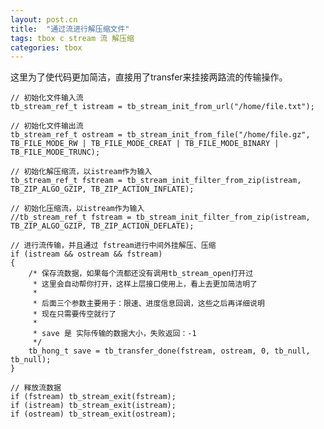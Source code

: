 ```yaml
---
layout: post.cn
title:  "通过流进行解压缩文件"
tags: tbox c stream 流 解压缩
categories: tbox
---
```


这里为了使代码更加简洁，直接用了transfer来挂接两路流的传输操作。

    // 初始化文件输入流
    tb_stream_ref_t istream = tb_stream_init_from_url("/home/file.txt");

    // 初始化文件输出流
    tb_stream_ref_t ostream = tb_stream_init_from_file("/home/file.gz", TB_FILE_MODE_RW | TB_FILE_MODE_CREAT | TB_FILE_MODE_BINARY | TB_FILE_MODE_TRUNC);

    // 初始化解压缩流，以istream作为输入
    tb_stream_ref_t fstream = tb_stream_init_filter_from_zip(istream, TB_ZIP_ALGO_GZIP, TB_ZIP_ACTION_INFLATE);

    // 初始化压缩流，以istream作为输入
    //tb_stream_ref_t fstream = tb_stream_init_filter_from_zip(istream, TB_ZIP_ALGO_GZIP, TB_ZIP_ACTION_DEFLATE);    

    // 进行流传输，并且通过 fstream进行中间外挂解压、压缩
    if (istream && ostream && fstream) 
    {
        /* 保存流数据，如果每个流都还没有调用tb_stream_open打开过
         * 这里会自动帮你打开，这样上层接口使用上，看上去更加简洁明了
         * 
         * 后面三个参数主要用于：限速、进度信息回调，这些之后再详细说明
         * 现在只需要传空就行了
         *
         * save 是 实际传输的数据大小，失败返回：-1
         */
        tb_hong_t save = tb_transfer_done(fstream, ostream, 0, tb_null, tb_null);
    }

    // 释放流数据
    if (fstream) tb_stream_exit(fstream);
    if (istream) tb_stream_exit(istream);
    if (ostream) tb_stream_exit(ostream);

